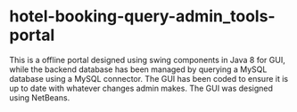 # hotel-booking-query-admin_tools-portal
This is a offline portal designed using swing components in Java 8 for GUI, while the backend database has been managed by querying a MySQL database using a MySQL connector. The GUI has been coded to ensure it is up to date with whatever changes admin makes.
The GUI was designed using NetBeans.
